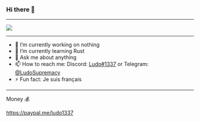 ### Hi there 👋

---

![](https://dcbadge.vercel.app/api/shield/995076524732592188?style=flat)

---

- 🔭 I’m currently working on nothing
- 🌱 I’m currently learning Rust
- 💬 Ask me about anything
- 📫 How to reach me: Discord: [Ludo#1337](https://discord.com/users/995076524732592188/) or Telegram: [@LudoSupremacy](https://t.me/LudoSupremacy)
- ⚡ Fun fact: Je suis français

---

Money 💰

https://paypal.me/ludo1337
